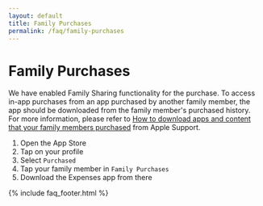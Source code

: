 ```yaml
---
layout: default
title: Family Purchases
permalink: /faq/family-purchases
---
```


# Family Purchases

We have enabled Family Sharing functionality for the purchase. To access in-app purchases from an app purchased by another family member, the app should be downloaded from the family member's purchased history. For more information, please refer to [How to download apps and content that your family members purchased](https://support.apple.com/en-us/HT201085) from Apple Support.

1. Open the App Store
2. Tap on your profile
3. Select `Purchased`
4. Tap your family member in `Family Purchases`
5. Download the Expenses app from there

{% include faq_footer.html %}
